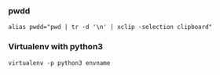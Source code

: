 ### pwdd

```alias pwdd="pwd | tr -d '\n' | xclip -selection clipboard"```

### Virtualenv with python3

```virtualenv -p python3 envname``` 
